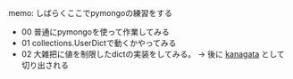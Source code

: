 memo: しばらくここでpymongoの練習をする

- 00 普通にpymongoを使って作業してみる
- 01 collections.UserDictで動くかやってみる
- 02 大雑把に値を制限したdictの実装をしてみる。 -> 後に [kanagata](https://github.com/podhmo/kanagata) として切り出される
